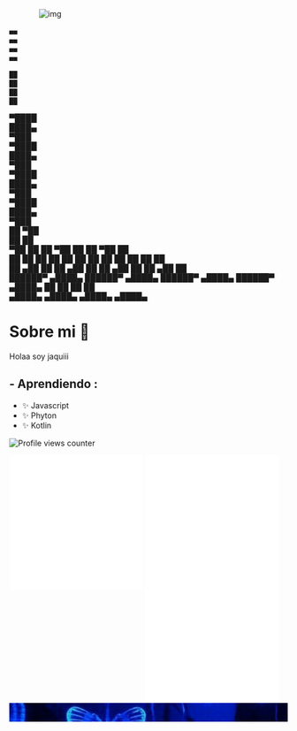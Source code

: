 

<img height="420" width="450" alt="img" align="right" src="gif2.gif">


 
            ▄▄             ▄▄             ▄▄             ▄▄  
            ██             ██             ██             ██  
                                                             
▀████████▄▀███ ▀████████▄▀███ ▀████████▄▀███ ▀████████▄▀███  
  ██   ▀██  ██   ██   ▀██  ██   ██   ▀██  ██   ██   ▀██  ██  
  ██    ██  ██   ██    ██  ██   ██    ██  ██   ██    ██  ██  
  ██   ▄██  ██   ██   ▄██  ██   ██   ▄██  ██   ██   ▄██  ██  
  ██████▀ ▄████▄ ██████▀ ▄████▄ ██████▀ ▄████▄ ██████▀ ▄████▄
  ██             ██             ██             ██            
▄████▄         ▄████▄         ▄████▄         ▄████▄          


# <div align="left">Sobre mi 💬 </div>  

 Holaa soy jaquiii


## - Aprendiendo :
- ✨ Javascript
- ✨ Phyton
- ✨ Kotlin


![Profile views counter](https://komarev.com/ghpvc/?username=jackvvl&&style=flat-square)  



<div>
  <img src="/metrics1.svg" width="48%" align="top" />
  <img src="/metrics2.svg" width="48%"  />
</div>

<div class="contenedor">
<img src="3vs4.png" align="top">
</div>



